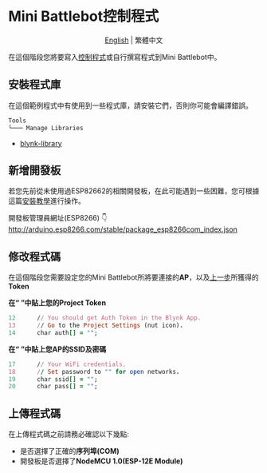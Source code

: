 # Mini Battlebot控制程式

<p align="center">
  <a href="README_EN.md">English</a> |
  <span>繁體中文</span>
</p>

在這個階段您將要寫入[控制程式](Mini_Battlebot_2020/Mini_Battlebot_2020.ino)或自行撰寫程式到Mini Battlebot中。

## 安裝程式庫

在這個範例程式中有使用到一些程式庫，請安裝它們，否則你可能會編譯錯誤。

```markdown
Tools
└─── Manage Libraries
```

- [blynk-library](https://github.com/blynkkk/blynk-library)

## 新增開發板

若您先前從未使用過ESP82662的相關開發板，在此可能遇到一些困難，您可根據這篇[安裝教學](https://randomnerdtutorials.com/how-to-install-esp8266-board-arduino-ide/)進行操作。

開發板管理員網址(ESP8266) 👇 \
http://arduino.esp8266.com/stable/package_esp8266com_index.json

## 修改程式碼

在這個階段您需要設定您的Mini Battlebot所將要連接的**AP**，以及[上一步](../blynk/README.md)所獲得的**Token**

__在“ ”中貼上您的Project Token__
```ruby
12      // You should get Auth Token in the Blynk App. 
13      // Go to the Project Settings (nut icon). 
14      char auth[] = "";
```

__在“ ”中貼上您AP的SSID及密碼__
```ruby
17      // Your WiFi credentials. 
18      // Set password to "" for open networks. 
19      char ssid[] = ""; 
20      char pass[] = ""; 
```

## 上傳程式碼

在上傳程式碼之前請務必確認以下幾點:

- 是否選擇了正確的**序列埠(COM)**
- 開發板是否選擇了**NodeMCU 1.0(ESP-12E Module)**
